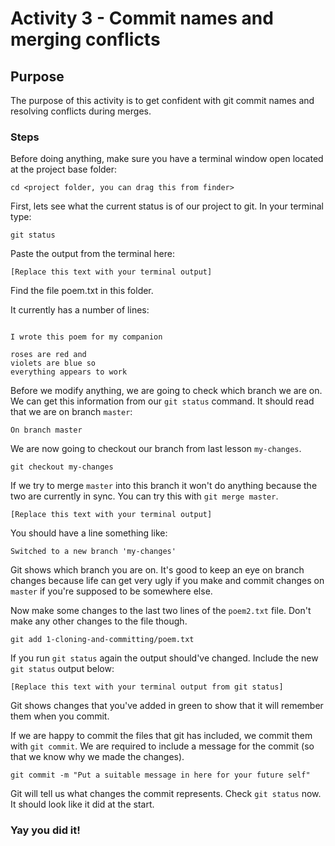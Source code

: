 
# Activity 3 - Commit names and merging conflicts

## Purpose

The purpose of this activity is to get confident with git commit names and resolving conflicts during merges.

### Steps

Before doing anything, make sure you have a terminal window open located at the project base folder:

```
cd <project folder, you can drag this from finder>
```

First, lets see what the current status is of our project to git. In your terminal type:

```
git status
```

Paste the output from the terminal here:

```
[Replace this text with your terminal output]
```

Find the file poem.txt in this folder.

It currently has a number of lines:

```

I wrote this poem for my companion

roses are red and
violets are blue so
everything appears to work
```

Before we modify anything, we are going to check which branch we are on. We can get this information from our `git status` command. It should read that we are on branch `master`:

```
On branch master
```

We are now going to checkout our branch from last lesson `my-changes`.

```
git checkout my-changes
```

If we try to merge `master` into this branch it won't do anything because the two are currently in sync. You can try this with `git merge master`.

```
[Replace this text with your terminal output]
```

You should have a line something like:

```
Switched to a new branch 'my-changes'
```

Git shows which branch you are on. It's good to keep an eye on branch changes because life can get very ugly if you make and commit changes on `master` if you're supposed to be somewhere else.

Now make some changes to the last two lines of the `poem2.txt` file. Don't make any other changes to the file though.

```
git add 1-cloning-and-committing/poem.txt
```

If you run `git status` again the output should've changed. Include the new `git status` output below:

```
[Replace this text with your terminal output from git status]
```

Git shows changes that you've added in green to show that it will remember them when you commit.

If we are happy to commit the files that git has included, we commit them with `git commit`. We are required to include a message for the commit (so that we know why we made the changes).

```
git commit -m "Put a suitable message in here for your future self"
```

Git will tell us what changes the commit represents. Check `git status` now. It should look like it did at the start.

### Yay you did it!
